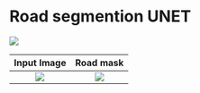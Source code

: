 <h1> Road segmention UNET </h1>

<img src="https://img.shields.io/badge/PyTorch-EE4C2C?style=for-the-badge&logo=pytorch&logoColor=white"/>

Input Image             |  Road mask
:-------------------------:|:-------------------------:
![](https://i.imgur.com/lcX2dmg.jpeg)  |  ![](https://i.imgur.com/uncyhbR.png)
